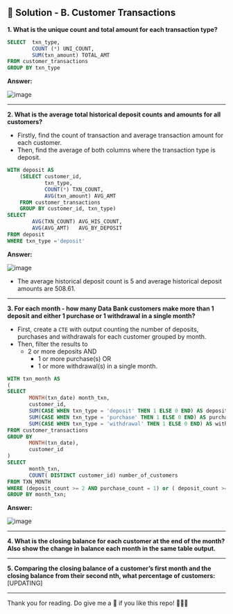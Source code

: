 ## 🏦 Solution - B. Customer Transactions

**1. What is the unique count and total amount for each transaction type?**

````sql
SELECT	txn_type,
		COUNT (*) UNI_COUNT,
		SUM(txn_amount) TOTAL_AMT
FROM customer_transactions
GROUP BY txn_type
````

**Answer:**

![image](https://user-images.githubusercontent.com/125182638/227535732-3d627438-9cf0-4d57-9b23-3c09de40eb25.png)

***

**2. What is the average total historical deposit counts and amounts for all customers?**

- Firstly, find the count of transaction and average transaction amount for each customer.
- Then, find the average of both columns where the transaction type is deposit.

````sql
WITH deposit AS
	(SELECT customer_id,
			txn_type,
			COUNT(*) TXN_COUNT,
			AVG(txn_amount)	AVG_AMT
	FROM customer_transactions
	GROUP BY customer_id, txn_type)
SELECT
		AVG(TXN_COUNT) AVG_HIS_COUNT,
		AVG(AVG_AMT)   AVG_BY_DEPOSIT
FROM deposit
WHERE txn_type ='deposit'
````
**Answer:**

![image](https://user-images.githubusercontent.com/125182638/227535874-bd67d2ee-5a76-43e6-a9b3-311bd6e12f53.png)

- The average historical deposit count is 5 and average historical deposit amounts are 508.61.

***

**3. For each month - how many Data Bank customers make more than 1 deposit and either 1 purchase or 1 withdrawal in a single month?**

- First, create a `CTE` with output counting the number of deposits, purchases and withdrawals for each customer grouped by month.
- Then, filter the results to 
  - 2 or more deposits AND
    - 1 or more purchase(s) OR
    - 1 or more withdrawal(s) 
in a single month.

````sql
WITH txn_month AS
(
SELECT 
	   MONTH(txn_date) month_txn,
	   customer_id,
	   SUM(CASE WHEN txn_type = 'deposit' THEN 1 ELSE 0 END) AS deposit_count,
	   SUM(CASE WHEN txn_type = 'purchase' THEN 1 ELSE 0 END) AS purchase_count,
	   SUM(CASE WHEN txn_type = 'withdrawal' THEN 1 ELSE 0 END) AS withdrawal_count
FROM customer_transactions
GROUP BY 
	   MONTH(txn_date),
	   customer_id
)
SELECT 
	   month_txn,	
	   COUNT( DISTINCT customer_id) number_of_customers
FROM TXN_MONTH
WHERE (deposit_count >= 2 AND purchase_count = 1) or ( deposit_count >= 2 and withdrawal_count =1)
GROUP BY month_txn;
````

**Answer:**

![image](https://user-images.githubusercontent.com/125182638/227550507-a25f45f6-8fe2-4100-ad34-b32e347c54ff.png)
***

**4. What is the closing balance for each customer at the end of the month? Also show the change in balance each month in the same table output.**


***

**5. Comparing the closing balance of a customer’s first month and the closing balance from their second nth, what percentage of customers:**
[UPDATING]
***

Thank you for reading. Do give me a 🌟 if you like this repo! 🙆🏻‍♀️
